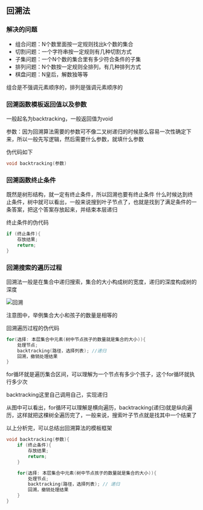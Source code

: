 ## 回溯法


### 解决的问题
+ 组合问题：N个数里面按一定规则找出k个数的集合
+ 切割问题：一个字符串按一定规则有几种切割方式
+ 子集问题：一个N个数的集合里有多少符合条件的子集
+ 排列问题：N个数按一定规则全排列，有几种排列方式
+ 棋盘问题：N皇后，解数独等等

组合是不强调元素顺序的，排列是强调元素顺序的

### 回溯函数模板返回值以及参数
一般起名为backtracking，一般返回值为void

参数：因为回溯算法需要的参数可不像二叉树递归的时候那么容易一次性确定下来，所以一般先写逻辑，然后需要什么参数，就填什么参数

伪代码如下
```cpp
void backtracking(参数)
```

### 回溯函数终止条件
既然是树形结构，就一定有终止条件，所以回溯也要有终止条件
什么时候达到终止条件，树中就可以看出，一般来说搜到叶子节点了，也就是找到了满足条件的一条答案，把这个答案存放起来，并结束本层递归

终止条件的伪代码
```cpp
if (终止条件){
    存放结果;
    return;
}
```

### 回溯搜索的遍历过程
回溯法一般是在集合中递归搜索，集合的大小构成树的宽度，递归的深度构成树的深度

![回溯](https://camo.githubusercontent.com/f65ca647f31913496481cd1aff144040bd7ee4f6bc30accd370bc78b4b265d13/68747470733a2f2f696d672d626c6f672e6373646e696d672e636e2f32303231303133303137333633313137342e706e67)

注意图中，举例集合大小和孩子的数量是相等的

回溯遍历过程的伪代码
```cpp
for(选择: 本层集合中元素(树中节点孩子的数量就是集合的大小)){
    处理节点;
    backtracking(路径，选择列表); //递归
    回溯，撤销处理结果
}
```

for循环就是遍历集合区间，可以理解为一个节点有多少个孩子，这个for循环就执行多少次

backtracking这里自己调用自己，实现递归

从图中可以看出，for循环可以理解是横向遍历，backtracking(递归)就是纵向遍历，这样就把这棵树全遍历完了，一般来说，搜索叶子节点就是找其中一个结果了

以上分析完，可以总结出回溯算法的模板框架
```cpp
void backtracking(参数){
    if (终止条件){
        存放结果;
        return;
    }

    for(选择: 本层集合中元素(树中节点孩子的数量就是集合的大小)){
        处理节点;
        backtracking(路径，选择列表); // 递归
        回溯，撤销处理结果
    }
}
```

